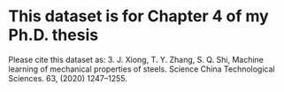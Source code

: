 # This dataset is for Chapter 4 of my Ph.D. thesis
Please cite this dataset as: 3.	J. Xiong, T. Y. Zhang, S. Q. Shi, Machine learning of mechanical properties of steels. Science China Technological Sciences. 63, (2020) 1247–1255.
